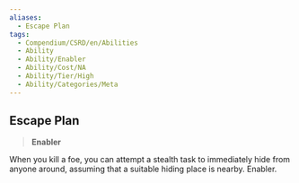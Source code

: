 ```yaml
---
aliases:
  - Escape Plan
tags:
  - Compendium/CSRD/en/Abilities
  - Ability
  - Ability/Enabler
  - Ability/Cost/NA
  - Ability/Tier/High
  - Ability/Categories/Meta
---
```

  
    
## Escape Plan    
>**Enabler**  
    
When you kill a foe, you can attempt a stealth task to immediately hide from anyone around, assuming that a suitable hiding place is nearby. Enabler.